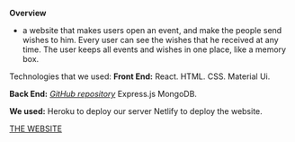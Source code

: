 **Overview**

* a website that makes users open an event, and make the people send wishes to him.
Every user can see the wishes that he received at any time.
The user keeps all events and wishes in one place, like a memory box.

Technologies that we used:
**Front End:**
React.
HTML.
CSS.
Material Ui.

**Back End:**           [*GitHub repository*](https://github.com/Ebraheemgh/EventsApp-backend)
Express.js
MongoDB.

**We used:**
Heroku to deploy our server
Netlify to deploy the website.

[THE WEBSITE](https://eventsandwishes.netlify.app/)

